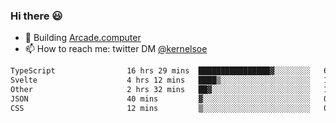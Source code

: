 ### Hi there 😃

- 🔨 Building [Arcade.computer](https://arcade.computer)
- 📫 How to reach me: twitter DM [@kernelsoe](https://twitter.com/kernelsoe)

<!--START_SECTION:waka-->

```txt
TypeScript                16 hrs 29 mins  ████████████████▓░░░░░░░░   67.18 %
Svelte                    4 hrs 12 mins   ████▒░░░░░░░░░░░░░░░░░░░░   17.11 %
Other                     2 hrs 32 mins   ██▓░░░░░░░░░░░░░░░░░░░░░░   10.38 %
JSON                      40 mins         ▓░░░░░░░░░░░░░░░░░░░░░░░░   02.72 %
CSS                       12 mins         ▒░░░░░░░░░░░░░░░░░░░░░░░░   00.87 %
```

<!--END_SECTION:waka-->
